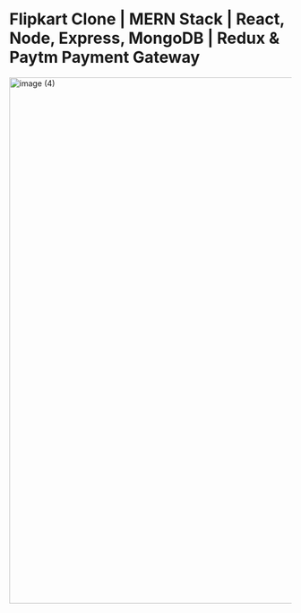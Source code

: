 # Flipkart Clone | MERN Stack | React, Node, Express, MongoDB | Redux & Paytm Payment Gateway
<img width="938" alt="image (4)" src="https://user-images.githubusercontent.com/43754676/208230613-db3f928b-814d-4a73-b01d-5c86b7ef77c3.png">
